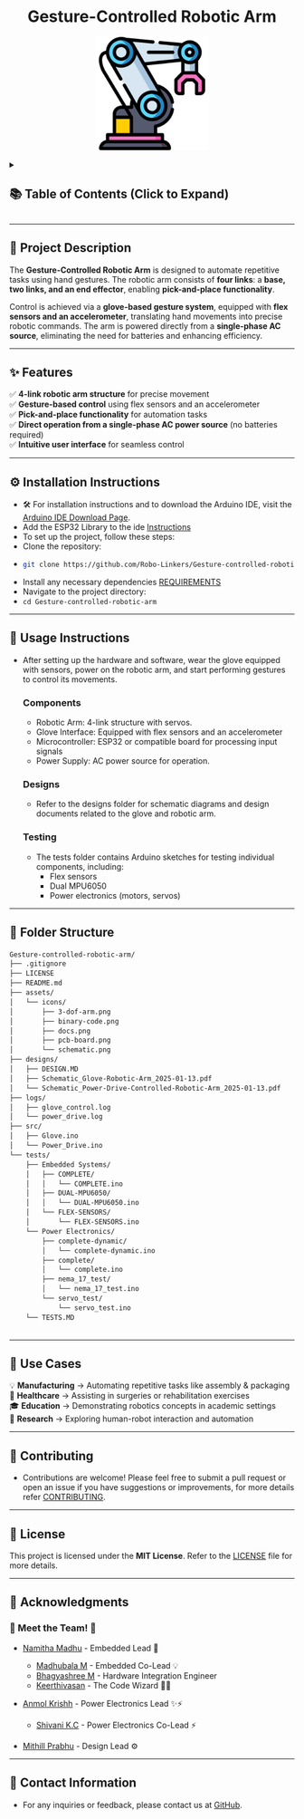 <h1 align="center">Gesture-Controlled Robotic Arm</h1>

<p align="center">
  <img src="assets/icons/3-dof-arm.png" alt="3-DOF Arm" width="200">
</p>

<details>
  <summary><h2>📚 Table of Contents (Click to Expand)</h2></summary>

- [📖 Project Description](#-project-description)
- [✨ Features](#-features)
- [⚙️ Installation Instructions](#️-installation-instructions)
- [🔧 Use Cases](#-use-cases)
- [🤝 Contributing](#-contributing)
- [📜 License](#-license)
- [🙏 Acknowledgments](#-acknowledgments)
  - [🤖 Meet the Team! 🤝](#-meet-the-team-)
- [📧 Contact Information](#-contact-information)

</details>

---

## 📖 Project Description  

The **Gesture-Controlled Robotic Arm** is designed to automate repetitive tasks using hand gestures. The robotic arm consists of **four links**: a **base, two links, and an end effector**, enabling **pick-and-place functionality**.  

Control is achieved via a **glove-based gesture system**, equipped with **flex sensors and an accelerometer**, translating hand movements into precise robotic commands. The arm is powered directly from a **single-phase AC source**, eliminating the need for batteries and enhancing efficiency.  

---

## ✨ Features  

✅ **4-link robotic arm structure** for precise movement  
✅ **Gesture-based control** using flex sensors and an accelerometer  
✅ **Pick-and-place functionality** for automation tasks  
✅ **Direct operation from a single-phase AC power source** (no batteries required)  
✅ **Intuitive user interface** for seamless control  

---

## ⚙️ Installation Instructions  

- 🛠️ For installation instructions and to download the Arduino IDE, visit the [Arduino IDE Download Page](https://www.arduino.cc/en/software).
- Add the ESP32 Library to the ide [Instructions](https://docs.espressif.com/projects/arduino-esp32/en/latest/installing.html)
- To set up the project, follow these steps: 
- Clone the repository:
- ```bash
  git clone https://github.com/Robo-Linkers/Gesture-controlled-robotic-arm.git
  ```
- Install any necessary dependencies [REQUIREMENTS](requirements.txt)
- Navigate to the project directory:
- ```cd Gesture-controlled-robotic-arm```

---

## 🚀 Usage Instructions  
- After setting up the hardware and software, wear the glove equipped with sensors, power on the robotic arm, and start performing gestures to control its movements.
  ### Components
  - Robotic Arm: 4-link structure with servos.
  - Glove Interface: Equipped with flex sensors and an accelerometer
  - Microcontroller: ESP32 or compatible board for processing input signals
  - Power Supply: AC power source for operation.
  ### Designs
  - Refer to the designs folder for schematic diagrams and design documents related to the glove and robotic arm.
  ### Testing
  - The tests folder contains Arduino sketches for testing individual components, including:
    - Flex sensors
    - Dual MPU6050
    - Power electronics (motors, servos)

---

## 📂 Folder Structure  
```bash
Gesture-controlled-robotic-arm/
├── .gitignore
├── LICENSE
├── README.md
├── assets/
│   └── icons/
│       ├── 3-dof-arm.png
│       ├── binary-code.png
│       ├── docs.png
│       ├── pcb-board.png
│       └── schematic.png
├── designs/
│   ├── DESIGN.MD
│   ├── Schematic_Glove-Robotic-Arm_2025-01-13.pdf
│   └── Schematic_Power-Drive-Controlled-Robotic-Arm_2025-01-13.pdf
├── logs/
│   ├── glove_control.log
│   └── power_drive.log
├── src/
│   ├── Glove.ino
│   └── Power_Drive.ino
└── tests/
    ├── Embedded Systems/
    │   ├── COMPLETE/
    │   │   └── COMPLETE.ino
    │   ├── DUAL-MPU6050/
    │   │   └── DUAL-MPU6050.ino
    │   └── FLEX-SENSORS/
    │       └── FLEX-SENSORS.ino
    └── Power Electronics/
        ├── complete-dynamic/
        │   └── complete-dynamic.ino
        ├── complete/
        │   └── complete.ino
        ├── nema_17_test/
        │   └── nema_17_test.ino
        └── servo_test/
            └── servo_test.ino
    └── TESTS.MD
  
```
---

## 🔧 Use Cases  

💡 **Manufacturing** → Automating repetitive tasks like assembly & packaging  
🏥 **Healthcare** → Assisting in surgeries or rehabilitation exercises  
🎓 **Education** → Demonstrating robotics concepts in academic settings  
🧪 **Research** → Exploring human-robot interaction and automation  

---

## 🤝 Contributing  
- Contributions are welcome! Please feel free to submit a pull request or open an issue if you have suggestions or improvements, for more details refer [CONTRIBUTING](CONTRIBUTING.md).

---

## 📜 License  

This project is licensed under the **MIT License**. Refer to the [LICENSE](LICENSE) file for more details.  

---

## 🙏 Acknowledgments  

### 🤖 Meet the Team! 🤝
- [Namitha Madhu](https://www.linkedin.com/in/namitha-madhu-4934a8276/) - Embedded Lead 🚀
    - [Madhubala M](https://www.linkedin.com/in/madhubala-m-0b66752bb/) - Embedded Co-Lead 💡
    - [Bhagyashree M](https://www.linkedin.com/in/bhagyashree-m-a21853343/) - Hardware Integration Engineer 
    - [Keerthivasan](https://www.linkedin.com/in/keerthivasansv/) - The Code Wizard 🧙‍♂️ 

- [Anmol Krishh](https://www.linkedin.com/in/anmolkrish/) - Power Electronics Lead ✨⚡️
    - [Shivani K.C](https://www.linkedin.com/in/shivani-k-c-543513276/) - Power Electronics Co-Lead ⚡️

- [Mithill Prabhu](https://www.linkedin.com/in/mithill-prabhu/) - Design Lead ⚙️

---

## 📧 Contact Information  
- For any inquiries or feedback, please contact us at [GitHub](https://github.com/Robo-Linkers/Gesture-controlled-robotic-arm).
